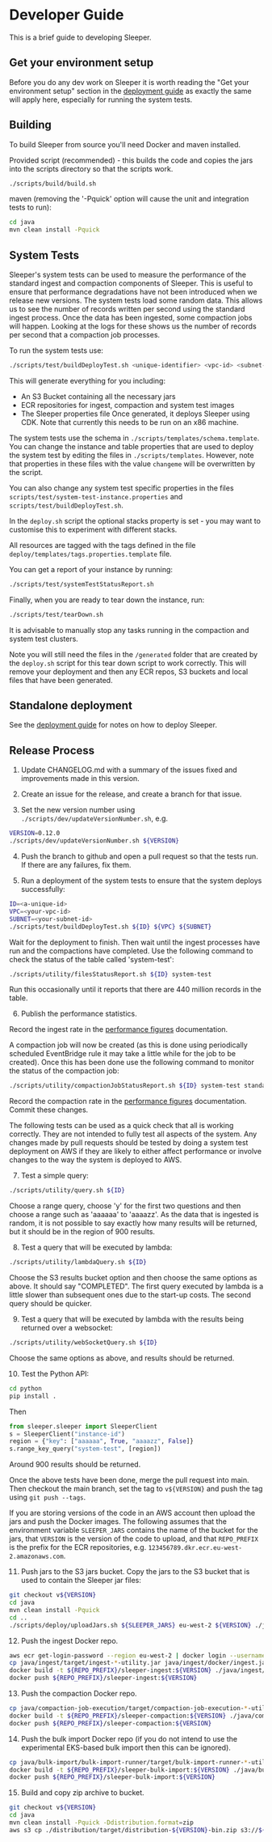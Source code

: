 Developer Guide
===============

This is a brief guide to developing Sleeper.

## Get your environment setup
Before you do any dev work on Sleeper it is worth reading the "Get your 
environment setup" section in the [deployment guide](02-deployment-guide.md) 
as exactly the same will apply here, especially for running the system 
tests.

## Building
To build Sleeper from source you'll need Docker and maven installed.

Provided script (recommended) - this builds the code and copies the jars
into the scripts directory so that the scripts work.
```bash
./scripts/build/build.sh
```

maven (removing the '-Pquick' option will cause the unit and integration tests
to run):
```bash
cd java
mvn clean install -Pquick
```

## System Tests
Sleeper's system tests can be used to measure the performance of the standard
ingest and compaction components of Sleeper. This is useful to ensure that
performance degradations have not been introduced when we release new versions.
The system tests load some random data. This allows us to see the number of records
written per second using the standard ingest process. Once the data has been
ingested, some compaction jobs will happen. Looking at the logs for these shows
us the number of records per second that a compaction job processes.

To run the system tests use:
```bash
./scripts/test/buildDeployTest.sh <unique-identifier> <vpc-id> <subnet-id>
```
This will generate everything for you including:
* An S3 Bucket containing all the necessary jars
* ECR repositories for ingest, compaction and system test images
* The Sleeper properties file
Once generated, it deploys Sleeper using CDK. Note that currently this needs
to be run on an x86 machine.

The system tests use the schema in `./scripts/templates/schema.template`. You can
change the instance and table properties that are used to deploy the system test 
by editing the files in `./scripts/templates`. However, note that properties in
these files with the value `changeme` will be overwritten by the script.

You can also change any system test specific properties in the files
`scripts/test/system-test-instance.properties` and `scripts/test/buildDeployTest.sh`.

In the `deploy.sh` script the optional stacks property is set - you may want to
customise this to experiment with different stacks.

All resources are tagged with the tags defined in the file `deploy/templates/tags.properties.template`
file.

You can get a report of your instance by running:
```bash
./scripts/test/systemTestStatusReport.sh
```

Finally, when you are ready to tear down the instance, run:
```bash
./scripts/test/tearDown.sh
```
It is advisable to manually stop any tasks running in the compaction and system test
clusters.

Note you will still need the files in the `/generated` folder that are created
by the `deploy.sh` script for this tear down script to work correctly.
This will remove your deployment and then any ECR repos, S3 buckets and local
files that have been generated.

## Standalone deployment
See the [deployment guide](02-deployment-guide.md) for notes on how to deploy Sleeper.

## Release Process
1. Update CHANGELOG.md with a summary of the issues fixed and improvements made in this version.

2. Create an issue for the release, and create a branch for that issue.

3. Set the new version number using `./scripts/dev/updateVersionNumber.sh`, e.g.
```bash
VERSION=0.12.0
./scripts/dev/updateVersionNumber.sh ${VERSION}
```

4. Push the branch to github and open a pull request so that the tests run. If there are any failures,
fix them.

5. Run a deployment of the system tests to ensure that the system deploys successfully:
```bash
ID=<a-unique-id>
VPC=<your-vpc-id>
SUBNET=<your-subnet-id>
./scripts/test/buildDeployTest.sh ${ID} ${VPC} ${SUBNET}
```
Wait for the deployment to finish. Then wait until the ingest processes have run and the compactions
have completed. Use the following command to check the status of the table called 'system-test':
```bash
./scripts/utility/filesStatusReport.sh ${ID} system-test
```
Run this occasionally until it reports that there are 440 million records in the table.

6. Publish the performance statistics.

Record the ingest rate in the [performance figures](12-performance-test.md) documentation.

A compaction job will now be created (as this is done using periodically scheduled EventBridge rule
it may take a little while for the job to be created). Once this has been done use the following
command to monitor the status of the compaction job:
```bash
./scripts/utility/compactionJobStatusReport.sh ${ID} system-test standard -a
```
Record the compaction rate in the [performance figures](12-performance-test.md) documentation. Commit these
changes.

The following tests can be used as a quick check that all is working correctly. They are not intended to
fully test all aspects of the system. Any changes made by pull requests should be tested by doing a system
test deployment on AWS if they are likely to either affect performance or involve changes to the way
the system is deployed to AWS.

7. Test a simple query:
```bash
./scripts/utility/query.sh ${ID}
```
Choose a range query, choose 'y' for the first two questions and then choose a range such as 'aaaaaa'
to 'aaaazz'. As the data that is ingested is random, it is not possible to say exactly how many results
will be returned, but it should be in the region of 900 results.

8. Test a query that will be executed by lambda:
```bash
./scripts/utility/lambdaQuery.sh ${ID}
```
Choose the S3 results bucket option and then choose the same options as above. It should say "COMPLETED".
The first query executed by lambda is a little slower than subsequent ones due to the start-up costs. The
second query should be quicker.

9. Test a query that will be executed by lambda with the results being returned over a websocket:
```bash
./scripts/utility/webSocketQuery.sh ${ID}
```
Choose the same options as above, and results should be returned.

10. Test the Python API:
```bash
cd python
pip install .
```
Then
```python
from sleeper.sleeper import SleeperClient
s = SleeperClient("instance-id")
region = {"key": ["aaaaaa", True, "aaaazz", False]}
s.range_key_query("system-test", [region])
```
Around 900 results should be returned.

Once the above tests have been done, merge the pull request into main. Then checkout the main branch,
set the tag to `v${VERSION}` and push the tag using `git push --tags`.

If you are storing versions of the code in an AWS account then upload the jars and push the Docker
images. The following assumes that the environment variable `SLEEPER_JARS` contains the name of the
bucket for the jars, that `VERSION` is the version of the code to upload, and that `REPO_PREFIX` is the
prefix for the ECR repositories, e.g. `123456789.dkr.ecr.eu-west-2.amazonaws.com`.

11. Push jars to the S3 jars bucket.
   Copy the jars to the S3 bucket that is used to contain the Sleeper jar files:
   ```bash
   git checkout v${VERSION}
   cd java
   mvn clean install -Pquick 
   cd ..
   ./scripts/deploy/uploadJars.sh ${SLEEPER_JARS} eu-west-2 ${VERSION} ./java/distribution/target/distribution-${VERSION}-bin/scripts/jars
   ```
   
12. Push the ingest Docker repo.
   ```bash
   aws ecr get-login-password --region eu-west-2 | docker login --username AWS --password-stdin ${REPO_PREFIX}
   cp java/ingest/target/ingest-*-utility.jar java/ingest/docker/ingest.jar
   docker build -t ${REPO_PREFIX}/sleeper-ingest:${VERSION} ./java/ingest/docker
   docker push ${REPO_PREFIX}/sleeper-ingest:${VERSION}
   ```

13. Push the compaction Docker repo.
   ```bash
   cp java/compaction-job-execution/target/compaction-job-execution-*-utility.jar java/compaction-job-execution/docker/compaction-job-execution.jar
   docker build -t ${REPO_PREFIX}/sleeper-compaction:${VERSION} ./java/compaction-job-execution/docker
   docker push ${REPO_PREFIX}/sleeper-compaction:${VERSION}
   ```

14. Push the bulk import Docker repo (if you do not intend to use the experimental EKS-based bulk import then this can
be ignored).
   ```bash
   cp java/bulk-import/bulk-import-runner/target/bulk-import-runner-*-utility.jar java/bulk-import/bulk-import-runner/docker/bulk-import-runner.jar
   docker build -t ${REPO_PREFIX}/sleeper-bulk-import:${VERSION} ./java/bulk-import/bulk-import-runner/docker
   docker push ${REPO_PREFIX}/sleeper-bulk-import:${VERSION}
   ```

15. Build and copy zip archive to bucket.
   ```bash
   git checkout v${VERSION}
   cd java
   mvn clean install -Pquick -Ddistribution.format=zip
   aws s3 cp ./distribution/target/distribution-${VERSION}-bin.zip s3://${SLEEPER_JARS}
   ```
